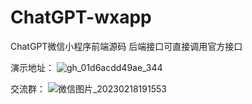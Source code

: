# ChatGPT-wxapp
ChatGPT微信小程序前端源码
后端接口可直接调用官方接口

演示地址：
![gh_01d6acdd49ae_344](https://user-images.githubusercontent.com/24582880/218671208-ebd81d32-20e3-4ba9-b3bc-698edcd0a8bc.jpg)

交流群：
![微信图片_20230218191553](https://user-images.githubusercontent.com/24582880/219857398-1990033c-4214-4b07-aac3-d98ad4dba555.jpg)

